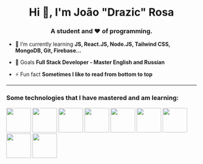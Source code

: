 <h1 align="center">Hi 👋, I'm João "Drazic" Rosa</h1>
<h3 align="center">A student and ❤ of programming.</h3>

- 🌱 I’m currently learning **JS, React.JS, Node.JS, Tailwind CSS, MongoDB, Git, Firebase...**

- 🎯 Goals **Full Stack Developer - Master English and Russian**

- ⚡ Fun fact **Sometimes I like to read from bottom to top**

<hr/>
<h3 align="left">Some technologies that I have mastered and am learning: </h3>

<p>
          <img width="65" height="65" src="https://cdn.jsdelivr.net/gh/devicons/devicon/icons/html5/html5-original.svg" /> 
          <img width="65" height="65" src="https://cdn.jsdelivr.net/gh/devicons/devicon/icons/css3/css3-original.svg" />     
          <img width="65" height="65" src="https://cdn.jsdelivr.net/gh/devicons/devicon/icons/javascript/javascript-original.svg" />
          <img width="65" height="65" src="https://cdn.jsdelivr.net/gh/devicons/devicon/icons/typescript/typescript-original.svg" />
          <img width="65" height="65" src="https://cdn.jsdelivr.net/gh/devicons/devicon/icons/nodejs/nodejs-original.svg" />
          <img width="65" height="65" src="https://cdn.jsdelivr.net/gh/devicons/devicon/icons/react/react-original.svg" />
          <img width="65" height="65" src="https://cdn.jsdelivr.net/gh/devicons/devicon@latest/icons/tailwindcss/tailwindcss-original.svg" />    
          <img width="65" height="65" src="https://cdn.jsdelivr.net/gh/devicons/devicon/icons/mongodb/mongodb-original.svg" />
          <img width="65" height="65" src="https://cdn.jsdelivr.net/gh/devicons/devicon/icons/postgresql/postgresql-original.svg" />
          
</p>

          
          

